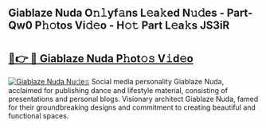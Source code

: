 ## Giablaze Nuda O𝚗𝚕yf𝚊ns L𝚎a𝚔ed N𝚞𝚍es - Part-Qw0 P𝚑𝚘tos Vi𝚍𝚎o - H𝚘𝚝 Part L𝚎a𝚔s JS3iR

# <h2><a href="http://kfd2fsb.oniu.top/?m=Giablaze+Nuda">🔗👉 🔴 Giablaze Nuda P𝚑ot𝚘𝚜 V𝚒d𝚎o</a></h2>

[![Giablaze Nuda Nu𝚍e𝚜](https://i.imgur.com/0qMVB7G.gif)](http://kfd2fsb.oniu.top/?m=Giablaze+Nuda)
Social media personality Giablaze Nuda, acclaimed for publishing dance and lifestyle material, consisting of presentations and personal blogs. Visionary architect Giablaze Nuda, famed for their groundbreaking designs and commitment to creating beautiful and functional spaces.  
